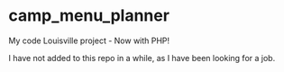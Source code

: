 # camp_menu_planner
My code Louisville project - Now with PHP!

I have not added to this repo in a while, as I have been looking for a job.

